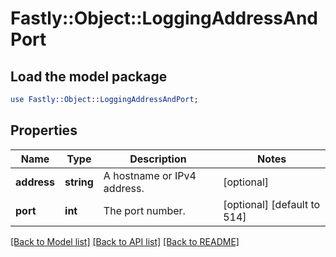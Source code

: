 # Fastly::Object::LoggingAddressAndPort

## Load the model package
```perl
use Fastly::Object::LoggingAddressAndPort;
```

## Properties
Name | Type | Description | Notes
------------ | ------------- | ------------- | -------------
**address** | **string** | A hostname or IPv4 address. | [optional] 
**port** | **int** | The port number. | [optional] [default to 514]

[[Back to Model list]](../README.md#documentation-for-models) [[Back to API list]](../README.md#documentation-for-api-endpoints) [[Back to README]](../README.md)


